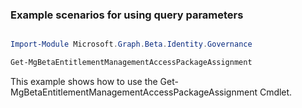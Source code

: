 ### Example scenarios for using query parameters

```powershell

Import-Module Microsoft.Graph.Beta.Identity.Governance

Get-MgBetaEntitlementManagementAccessPackageAssignment

```
This example shows how to use the Get-MgBetaEntitlementManagementAccessPackageAssignment Cmdlet.

